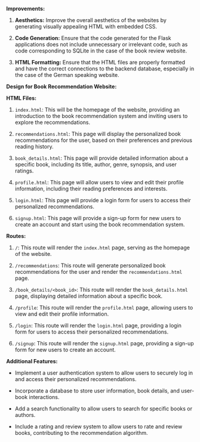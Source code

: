  **Improvements:**

1. **Aesthetics:** Improve the overall aesthetics of the websites by generating visually appealing HTML with embedded CSS.

2. **Code Generation:** Ensure that the code generated for the Flask applications does not include unnecessary or irrelevant code, such as code corresponding to SQLite in the case of the book review website.

3. **HTML Formatting:** Ensure that the HTML files are properly formatted and have the correct connections to the backend database, especially in the case of the German speaking website.

**Design for Book Recommendation Website:**

**HTML Files:**

1. `index.html`: This will be the homepage of the website, providing an introduction to the book recommendation system and inviting users to explore the recommendations.

2. `recommendations.html`: This page will display the personalized book recommendations for the user, based on their preferences and previous reading history.

3. `book_details.html`: This page will provide detailed information about a specific book, including its title, author, genre, synopsis, and user ratings.

4. `profile.html`: This page will allow users to view and edit their profile information, including their reading preferences and interests.

5. `login.html`: This page will provide a login form for users to access their personalized recommendations.

6. `signup.html`: This page will provide a sign-up form for new users to create an account and start using the book recommendation system.

**Routes:**

1. `/`: This route will render the `index.html` page, serving as the homepage of the website.

2. `/recommendations`: This route will generate personalized book recommendations for the user and render the `recommendations.html` page.

3. `/book_details/<book_id>`: This route will render the `book_details.html` page, displaying detailed information about a specific book.

4. `/profile`: This route will render the `profile.html` page, allowing users to view and edit their profile information.

5. `/login`: This route will render the `login.html` page, providing a login form for users to access their personalized recommendations.

6. `/signup`: This route will render the `signup.html` page, providing a sign-up form for new users to create an account.

**Additional Features:**

- Implement a user authentication system to allow users to securely log in and access their personalized recommendations.

- Incorporate a database to store user information, book details, and user-book interactions.

- Add a search functionality to allow users to search for specific books or authors.

- Include a rating and review system to allow users to rate and review books, contributing to the recommendation algorithm.